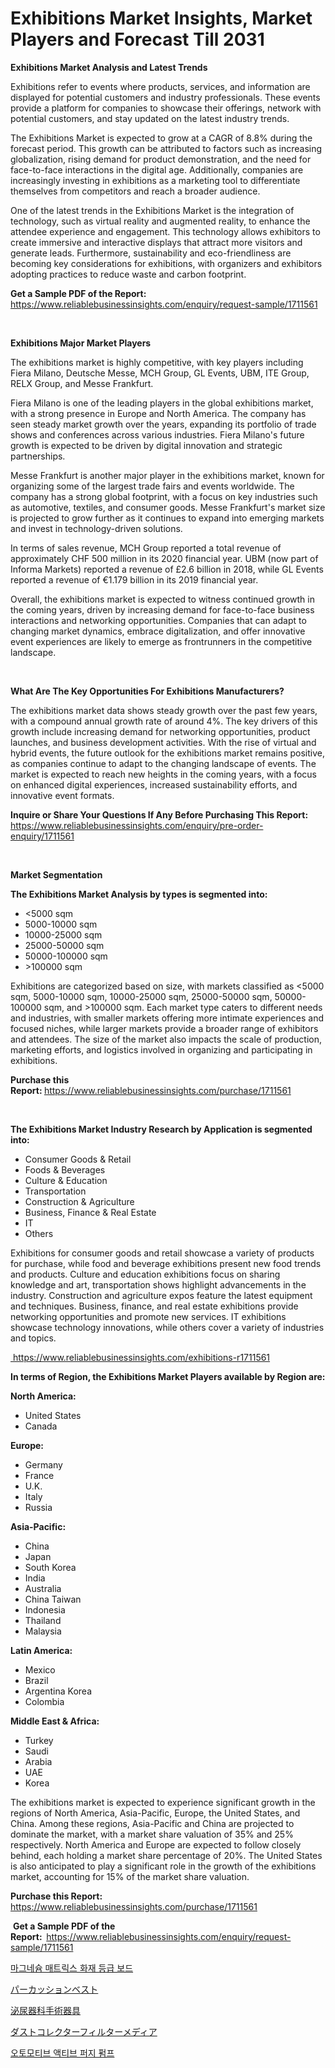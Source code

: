 <p><h1>Exhibitions Market Insights, Market Players and Forecast Till 2031</h1></p><p><strong>Exhibitions Market Analysis and Latest Trends</strong></p>
<p><p>Exhibitions refer to events where products, services, and information are displayed for potential customers and industry professionals. These events provide a platform for companies to showcase their offerings, network with potential customers, and stay updated on the latest industry trends.</p><p>The Exhibitions Market is expected to grow at a CAGR of 8.8% during the forecast period. This growth can be attributed to factors such as increasing globalization, rising demand for product demonstration, and the need for face-to-face interactions in the digital age. Additionally, companies are increasingly investing in exhibitions as a marketing tool to differentiate themselves from competitors and reach a broader audience.</p><p>One of the latest trends in the Exhibitions Market is the integration of technology, such as virtual reality and augmented reality, to enhance the attendee experience and engagement. This technology allows exhibitors to create immersive and interactive displays that attract more visitors and generate leads. Furthermore, sustainability and eco-friendliness are becoming key considerations for exhibitions, with organizers and exhibitors adopting practices to reduce waste and carbon footprint.</p></p>
<p><strong>Get a Sample PDF of the Report:&nbsp;</strong> <a href="https://www.reliablebusinessinsights.com/enquiry/request-sample/1711561">https://www.reliablebusinessinsights.com/enquiry/request-sample/1711561</a></p>
<p>&nbsp;</p>
<p><strong>Exhibitions Major Market Players</strong></p>
<p><p>The exhibitions market is highly competitive, with key players including Fiera Milano, Deutsche Messe, MCH Group, GL Events, UBM, ITE Group, RELX Group, and Messe Frankfurt. </p><p>Fiera Milano is one of the leading players in the global exhibitions market, with a strong presence in Europe and North America. The company has seen steady market growth over the years, expanding its portfolio of trade shows and conferences across various industries. Fiera Milano's future growth is expected to be driven by digital innovation and strategic partnerships.</p><p>Messe Frankfurt is another major player in the exhibitions market, known for organizing some of the largest trade fairs and events worldwide. The company has a strong global footprint, with a focus on key industries such as automotive, textiles, and consumer goods. Messe Frankfurt's market size is projected to grow further as it continues to expand into emerging markets and invest in technology-driven solutions.</p><p>In terms of sales revenue, MCH Group reported a total revenue of approximately CHF 500 million in its 2020 financial year. UBM (now part of Informa Markets) reported a revenue of £2.6 billion in 2018, while GL Events reported a revenue of €1.179 billion in its 2019 financial year.</p><p>Overall, the exhibitions market is expected to witness continued growth in the coming years, driven by increasing demand for face-to-face business interactions and networking opportunities. Companies that can adapt to changing market dynamics, embrace digitalization, and offer innovative event experiences are likely to emerge as frontrunners in the competitive landscape.</p></p>
<p>&nbsp;</p>
<p><strong>What Are The Key Opportunities For Exhibitions Manufacturers?</strong></p>
<p><p>The exhibitions market data shows steady growth over the past few years, with a compound annual growth rate of around 4%. The key drivers of this growth include increasing demand for networking opportunities, product launches, and business development activities. With the rise of virtual and hybrid events, the future outlook for the exhibitions market remains positive, as companies continue to adapt to the changing landscape of events. The market is expected to reach new heights in the coming years, with a focus on enhanced digital experiences, increased sustainability efforts, and innovative event formats.</p></p>
<p><strong>Inquire or Share Your Questions If Any Before Purchasing This Report:</strong> <a href="https://www.reliablebusinessinsights.com/enquiry/pre-order-enquiry/1711561">https://www.reliablebusinessinsights.com/enquiry/pre-order-enquiry/1711561</a></p>
<p>&nbsp;</p>
<p><strong>Market Segmentation</strong></p>
<p><strong>The Exhibitions Market Analysis by types is segmented into:</strong></p>
<p><ul><li><5000 sqm</li><li>5000-10000 sqm</li><li>10000-25000 sqm</li><li>25000-50000 sqm</li><li>50000-100000 sqm</li><li>>100000 sqm</li></ul></p>
<p><p>Exhibitions are categorized based on size, with markets classified as <5000 sqm, 5000-10000 sqm, 10000-25000 sqm, 25000-50000 sqm, 50000-100000 sqm, and >100000 sqm. Each market type caters to different needs and industries, with smaller markets offering more intimate experiences and focused niches, while larger markets provide a broader range of exhibitors and attendees. The size of the market also impacts the scale of production, marketing efforts, and logistics involved in organizing and participating in exhibitions.</p></p>
<p><strong>Purchase this Report:&nbsp;</strong><a href="https://www.reliablebusinessinsights.com/purchase/1711561">https://www.reliablebusinessinsights.com/purchase/1711561</a></p>
<p>&nbsp;</p>
<p><strong>The Exhibitions Market Industry Research by Application is segmented into:</strong></p>
<p><ul><li>Consumer Goods & Retail</li><li>Foods & Beverages</li><li>Culture & Education</li><li>Transportation</li><li>Construction & Agriculture</li><li>Business, Finance & Real Estate</li><li>IT</li><li>Others</li></ul></p>
<p><p>Exhibitions for consumer goods and retail showcase a variety of products for purchase, while food and beverage exhibitions present new food trends and products. Culture and education exhibitions focus on sharing knowledge and art, transportation shows highlight advancements in the industry. Construction and agriculture expos feature the latest equipment and techniques. Business, finance, and real estate exhibitions provide networking opportunities and promote new services. IT exhibitions showcase technology innovations, while others cover a variety of industries and topics.</p></p>
<p><a href="https://www.reliablebusinessinsights.com/exhibitions-r1711561">&nbsp;https://www.reliablebusinessinsights.com/exhibitions-r1711561</a></p>
<p><strong>In terms of Region, the Exhibitions Market Players available by Region are:</strong></p>
<p>
    <p> <strong> North America: </strong>
        <ul>
            <li>United States</li>
            <li>Canada</li>
        </ul>
        </p> 
    <p> <strong> Europe: </strong>
        <ul>
            <li>Germany</li>
            <li>France</li>
            <li>U.K.</li>
            <li>Italy</li>
            <li>Russia</li>
        </ul>
        </p> 
    <p> <strong> Asia-Pacific: </strong>
        <ul>
            <li>China</li>
            <li>Japan</li>
            <li>South Korea</li>
            <li>India</li>
            <li>Australia</li>
            <li>China Taiwan</li>
            <li>Indonesia</li>
            <li>Thailand</li>
            <li>Malaysia</li>
        </ul>
        </p> 
    <p> <strong> Latin America: </strong>
        <ul>
            <li>Mexico</li>
            <li>Brazil</li>
            <li>Argentina Korea</li>
            <li>Colombia</li>
        </ul>
        </p> 
    <p> <strong> Middle East & Africa: </strong>
        <ul>
            <li>Turkey</li>
            <li>Saudi</li>
            <li>Arabia</li>
            <li>UAE</li>
            <li>Korea</li>
        </ul>
    </p>
    </p>
<p><p>The exhibitions market is expected to experience significant growth in the regions of North America, Asia-Pacific, Europe, the United States, and China. Among these regions, Asia-Pacific and China are projected to dominate the market, with a market share valuation of 35% and 25% respectively. North America and Europe are expected to follow closely behind, each holding a market share percentage of 20%. The United States is also anticipated to play a significant role in the growth of the exhibitions market, accounting for 15% of the market share valuation.</p></p>
<p><strong>Purchase this Report: </strong><a href="https://www.reliablebusinessinsights.com/purchase/1711561">https://www.reliablebusinessinsights.com/purchase/1711561</a></p>
<p>&nbsp;<strong>Get a Sample PDF of the Report:&nbsp;&nbsp;</strong><a href="https://www.reliablebusinessinsights.com/enquiry/request-sample/1711561">https://www.reliablebusinessinsights.com/enquiry/request-sample/1711561</a></p>
<p><strong></strong></p>
<p><p><a href="https://github.com/rahat-gis/Market-Research-Report-List-1/blob/main/8944630110429.md">마그네슘 매트릭스 화재 등급 보드</a></p><p><a href="https://github.com/JacksonWiza1924/Market-Research-Report-List-2/blob/main/2546433126899.md">パーカッションベスト</a></p><p><a href="https://github.com/hwbcz413288296/Market-Research-Report-List-2/blob/main/1765208126898.md">泌尿器科手術器具</a></p><p><a href="https://medium.com/@ameliaordoneza/%E3%83%80%E3%82%B9%E3%83%88%E3%82%B3%E3%83%AC%E3%82%AF%E3%82%BF%E3%83%BC%E3%83%95%E3%82%A3%E3%83%AB%E3%82%BF%E3%83%BC%E3%83%A1%E3%83%87%E3%82%A3%E3%82%A2%E5%B8%82%E5%A0%B4%E3%81%AF-%E5%B8%82%E5%A0%B4%E3%82%B7%E3%82%A7%E3%82%A2-%E5%B8%82%E5%A0%B4%E3%83%88%E3%83%AC%E3%83%B3%E3%83%89-%E3%81%8A%E3%82%88%E3%81%B3%E5%B8%82%E5%A0%B4%E6%88%90%E9%95%B7%E3%81%AB%E9%96%A2%E3%81%99%E3%82%8B%E6%83%85%E5%A0%B1%E3%82%92%E6%8F%90%E4%BE%9B%E3%81%97%E3%81%A6%E3%81%84%E3%81%BE%E3%81%99-08868973f9b0">ダストコレクターフィルターメディア</a></p><p><a href="https://github.com/Edwards13Jessica/Market-Research-Report-List-1/blob/main/3378720110428.md">오토모티브 액티브 퍼지 펌프</a></p></p>